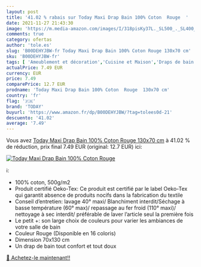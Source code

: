 ```yaml
---
layout: post
title: '41.02 % rabais sur Today Maxi Drap Bain 100% Coton  Rouge  '
date: 2021-11-27 21:43:30
image: 'https://m.media-amazon.com/images/I/318pisKy37L._SL500_._SL400_.jpg'
comments: true
category: ofertas
author: 'tole.es'
slug: 'B00DEHYJBW-fr Today Maxi Drap Bain 100% Coton Rouge 130x70 cm'
sku: 'B00DEHYJBW-fr'
tags: [ 'Ameublement et décoration','Cuisine et Maison','Draps de bain','Linge de bain','Salle de bain et WC','Serviettes','today', ]
actualPrice: 7.49 EUR
currency: EUR
price: 7.49
comparePrice: 12.7 EUR
prodname: 'Today Maxi Drap Bain 100% Coton  Rouge  130x70 cm'
country: 'fr'
flag: '🇫🇷'
brand: 'TODAY'
buyurl: 'https://www.amazon.fr/dp/B00DEHYJBW/?tag=tolees0d-21'
descuento: '41.02'
average: '7.49'
---
```


Vous avez [Today Maxi Drap Bain 100% Coton  Rouge  130x70 cm](https://www.amazon.fr/dp/B00DEHYJBW/?tag=tolees0d-21)  à  41.02 % de réduction, prix final  7.49 EUR (original: 12.7 EUR) ici:

[![Today Maxi Drap Bain 100% Coton  Rouge  ](https://m.media-amazon.com/images/I/318pisKy37L._SL500_._SL400_.jpg)](https://www.amazon.fr/dp/B00DEHYJBW/?tag=tolees0d-21)

ℹ️:

- 100% coton, 500g/m2
- Produit certifié Oeko-Tex: Ce produit est certifié par le label Oeko-Tex qui garantit absence de produits nocifs dans la fabrication du textile
- Conseil d’entretien: lavage 40° maxi/ Blanchiment interdit/Séchage à basse température (60° max)/ repassage au fer froid (110° maxi)/ nettoyage à sec interdit/ préférable de laver l’article seul la première fois
- Le petit +: son large choix de couleurs pour varier les ambiances de votre salle de bain
- Couleur Rouge (Disponible en 16 coloris)
- Dimension 70x130 cm
- Un drap de bain tout confort et tout doux

[🛒 Achetez-le maintenant!!](https://www.amazon.fr/dp/B00DEHYJBW/?tag=tolees0d-21)

